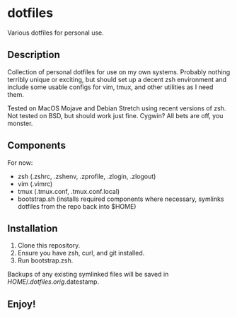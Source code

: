# dotfiles
Various dotfiles for personal use.

## Description
Collection of personal dotfiles for use on my own systems.  Probably nothing terribly unique or exciting, but should set up a decent zsh environment and include some usable configs for vim, tmux, and other utilities as I need them.

Tested on MacOS Mojave and Debian Stretch using recent versions of zsh.
Not tested on BSD, but should work just fine.
Cygwin?  All bets are off, you monster.

## Components
For now:

- zsh (.zshrc, .zshenv, .zprofile, .zlogin, .zlogout)
- vim (.vimrc)
- tmux (.tmux.conf, .tmux.conf.local)
- bootstrap.sh (installs required components where necessary, symlinks dotfiles from the repo back into $HOME)

## Installation

1. Clone this repository.
2. Ensure you have zsh, curl, and git installed.
3. Run bootstrap.zsh.

Backups of any existing symlinked files will be saved in $HOME/.dotfiles.orig.$datestamp.

## Enjoy!
